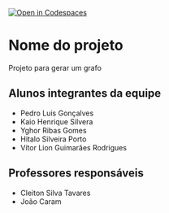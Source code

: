 [![Open in Codespaces](https://classroom.github.com/assets/launch-codespace-f4981d0f882b2a3f0472912d15f9806d57e124e0fc890972558857b51b24a6f9.svg)](https://classroom.github.com/open-in-codespaces?assignment_repo_id=10562083)
# Nome do projeto
Projeto para gerar um grafo

## Alunos integrantes da equipe

* Pedro Luis Gonçalves
* Kaio Henrique Silvera
* Yghor Ribas Gomes
* Hitalo Silveira Porto
* Vítor Lion Guimarães Rodrigues

## Professores responsáveis

* Cleiton Silva Tavares
* João Caram

